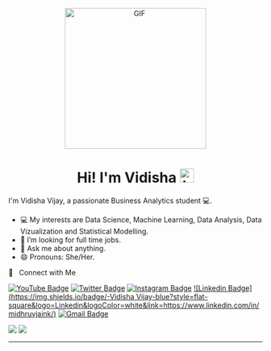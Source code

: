 <p align="center">
<img alt="GIF" src="https://github.com/arsentieva/arsentieva/blob/main/code.gif?raw=true" height="280" />
 <p/>
<h1 align="center"> Hi! I'm Vidisha <img src="https://user-images.githubusercontent.com/1303154/88677602-1635ba80-d120-11ea-84d8-d263ba5fc3c0.gif" width="28px" alt="hi"></h1>

I'm Vidisha Vijay, a passionate Business Analytics student 💻.

<!-- TODO: Add last video link -->


- :computer: My interests are Data Science, Machine Learning, Data Analysis, Data Vizualization and Statistical Modelling.
- 🤔 I’m looking for full time jobs.
- :speech_balloon: Ask me about anything.
- 😄 Pronouns: She/Her.

🤝 &nbsp; Connect with Me

[![YouTube Badge](https://img.shields.io/badge/-@Vidisha%Vijay-c4302b?style=flat-square&labelColor=c4302b&logo=youtube&logoColor=white&link=https://www.youtube.com/channel/UCkOMoBJ-SdxeongrVssfG6g)]([https://www.youtube.com/channel/UCQXt2DMbgcjO5xpAd0cFS8A](https://www.youtube.com/channel/UCkOMoBJ-SdxeongrVssfG6g)) [![Twitter Badge](https://img.shields.io/badge/-@Vidisha94674484?style=flat-square&labelColor=1ca0f1&logo=twitter&logoColor=white&link=https://twitter.com/Vidisha)](https://twitter.com/maddhruv) [![Instagram Badge](https://img.shields.io/badge/-@pink_horcrux-F44747?style=flat-square&labelColor=F44747&logo=instagram&logoColor=white&link=https://instagram.com/pink_horcrux)](https://instagram.com/pink_horcrux) [![Linkedin Badge](https://img.shields.io/badge/-Vidisha Vijay-blue?style=flat-square&logo=Linkedin&logoColor=white&link=https://www.linkedin.com/in/midhruvjaink/)](https://www.linkedin.com/in/vidisha-vijay/)
[![Gmail Badge](https://img.shields.io/badge/-vidisha105.vv@gmail.com-c14438?style=flat-square&logo=Gmail&logoColor=white&link=mailto:vidisha105.vv@gmail.com)](mailto:vidisha105.vv@gmail.com)

[<img src="[https://img.shields.io/badge/linkedin-%230077B5.svg?&style=for-the-badge&logo=linkedin&logoColor=white](https://camo.githubusercontent.com/c8a9c5b414cd812ad6a97a46c29af67239ddaeae08c41724ff7d945fb4c047e5/68747470733a2f2f6564656e742e6769746875622e696f2f537570657254696e7949636f6e732f696d616765732f7376672f6c696e6b6564696e2e737667)" />](https://www.linkedin.com/in/vidisha-vijay-a35790123/)
[<img src="https://camo.githubusercontent.com/d57544d700455c647fa2827ce64a80ee82d2d5f34f8226caf1073a5e65383818/68747470733a2f2f696d672e736869656c64732e696f2f62616467652f2d496e7374616772616d2d4534343035463f7374796c653d666c61742d737175617265266c6f676f3d696e7374616772616d266c6f676f436f6c6f723d7768697465" />](https://www.instagram.com/pink_horcrux/)


<hr>
